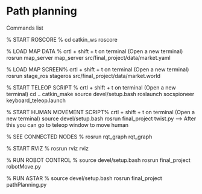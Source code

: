 # Path planning



 
Commands list

% START ROSCORE %
cd catkin_ws
roscore

% LOAD MAP DATA %
crtl + shift + t on terminal (Open a new terminal)
rosrun map_server map_server src/final_project/data/market.yaml

% LOAD MAP SCREEN%
crtl + shift + t on terminal (Open a new terminal)
rosrun stage_ros stageros src/final_project/data/market.world

% START TELEOP SCRIPT %
crtl + shift + t on terminal (Open a new terminal)
cd ..
catkin_make
source devel/setup.bash
roslaunch socspioneer keyboard_teleop.launch

% START HUMAN MOVEMENT SCRIPT%
crtl + shift + t on terminal (Open a new terminal)
source devel/setup.bash
rosrun final_project twist.py
 --> After this you can go to teleop window to move human

% SEE CONNECTED NODES %
rosrun rqt_graph rqt_graph

% START RVIZ %
rosrun rviz rviz

% RUN ROBOT CONTROL %
source devel/setup.bash
rosrun final_project robotMove.py

% RUN ASTAR %
source devel/setup.bash
rosrun final_project pathPlanning.py
